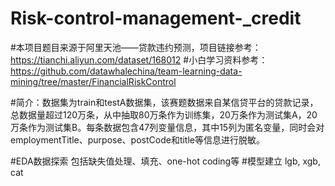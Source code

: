 # Risk-control-management-_credit
#本项目题目来源于阿里天池——贷款违约预测，项目链接参考：https://tianchi.aliyun.com/dataset/168012
#小白学习资料参考：https://github.com/datawhalechina/team-learning-data-mining/tree/master/FinancialRiskControl

#简介：数据集为train和testA数据集，该赛题数据来自某信贷平台的贷款记录，总数据量超过120万条，从中抽取80万条作为训练集，20万条作为测试集A，20万条作为测试集B。每条数据包含47列变量信息，其中15列为匿名变量，同时会对employmentTitle、purpose、postCode和title等信息进行脱敏。

#EDA数据探索 包括缺失值处理、填充、one-hot coding等
#模型建立 lgb, xgb, cat
